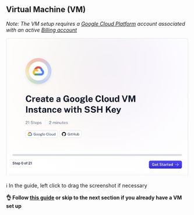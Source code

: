 
## Virtual Machine (VM)

_Note: The VM setup requires a [Google Cloud Platform](https://cloud.google.com/) account associated with an active [Billing account](https://console.cloud.google.com/billing)_

<a href="https://scribehow.com/embed/Create_a_Google_Cloud_VM_Instance_with_SSH_Key__1ohFlAbSR9yoG28S0PDfwg">
  <img src="images/scribe_gcp_vm.png" alt="scribe gcp vm" width="500">
</a>

ℹ️ In the guide, left click to drag the screenshot if necessary

**👌 Follow [this guide](https://scribehow.com/embed/Create_a_Google_Cloud_VM_Instance_with_SSH_Key__1ohFlAbSR9yoG28S0PDfwg) or skip to the next section if you already have a VM set up**

